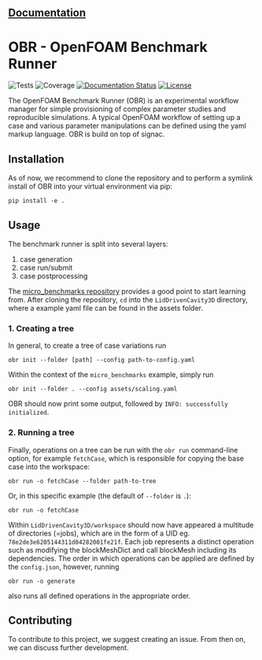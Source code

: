 **[Documentation](https://obr.readthedocs.io/)**
---
# OBR - OpenFOAM Benchmark Runner
![Tests](https://github.com/hpsim/obr/actions/workflows/tests.yml/badge.svg)
![Coverage](https://img.shields.io/endpoint?url=https://gist.githubusercontent.com/greole/70b77e941a906fc3863661697ea8e864/raw/covbadge.json)
[![Documentation Status](https://readthedocs.org/projects/obr/badge/?version=latest)](https://obr.readthedocs.io/en/latest/?badge=latest)
[![License](https://img.shields.io/badge/License-BSD_3--Clause-blue.svg)](https://opensource.org/licenses/BSD-3-Clause)
<!-- Overview -->
The OpenFOAM Benchmark Runner (OBR) is an experimental workflow manager for
simple provisioning of complex parameter studies and reproducible simulations.
A typical OpenFOAM workflow of setting up a case and various parameter
manipulations can be defined using the yaml markup language. OBR is build on
top of signac.

<!-- Installation -->
## Installation
As of now, we recommend to clone the repository and to perform a symlink install of OBR into your virtual environment via pip:

```
pip install -e .
```

## Usage


The benchmark runner is split into several layers:
1. case generation
2. case run/submit
3. case postprocessing

The [micro_benchmarks repository](https://github.com/exasim-project/micro_benchmarks/tree/case_windsor_body) provides a good point to start learning from. After cloning the repository, `cd` into the `LidDrivenCavity3D` directory, where a example yaml file can be found in the assets folder.

### 1. Creating a tree

In general, to create a tree of case variations run

    obr init --folder [path] --config path-to-config.yaml

Within the context of the `micro_benchmarks` example, simply run

    obr init --folder . --config assets/scaling.yaml

OBR should now print some output, followed by `INFO: successfully initialized`.

### 2. Running a tree

Finally,  operations on a tree can be run with the `obr run` command-line option, for example `fetchCase`, which is responsible for copying the base case into the workspace:

    obr run -o fetchCase --folder path-to-tree

Or, in this specific example (the default of `--folder` is `.`):

    obr run -o fetchCase

Within `LidDrivenCavity3D/workspace` should now have appeared a multitude of directories (=jobs), which are in the form of a UID eg. `78e2de3e6205144311d04282001fe21f`. Each job represents a distinct operation such as modifying the blockMeshDict and call blockMesh including its dependencies. The order in which operations can be applied are defined by the `config.json`, however, running

    obr run -o generate

also runs all defined operations in the appropriate order.


## Contributing

To contribute to this project, we suggest creating an issue. From then on, we can discuss further development.

